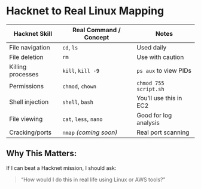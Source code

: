 # Hacknet to Real Linux Mapping

| Hacknet Skill        | Real Command / Concept     | Notes |
|----------------------|----------------------------|-------|
| File navigation      | `cd`, `ls`                 | Used daily |
| File deletion        | `rm`                       | Use with caution |
| Killing processes    | `kill`, `kill -9`          | `ps aux` to view PIDs |
| Permissions          | `chmod`, `chown`           | `chmod 755 script.sh` |
| Shell injection      | `shell`, `bash`            | You’ll use this in EC2 |
| File viewing         | `cat`, `less`, `nano`      | Good for log analysis |
| Cracking/ports       | `nmap` *(coming soon)*     | Real port scanning |

## Why This Matters:
If I can beat a Hacknet mission, I should ask:  
> “How would I do this in real life using Linux or AWS tools?”
